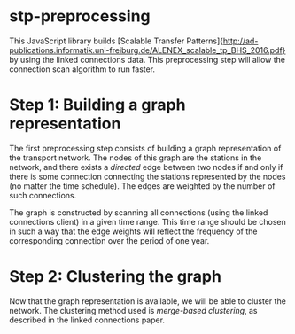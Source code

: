 # stp-preprocessing

This JavaScript library builds [Scalable Transfer Patterns]{http://ad-publications.informatik.uni-freiburg.de/ALENEX_scalable_tp_BHS_2016.pdf} by using the linked connections data. This
preprocessing step will allow the connection scan algorithm to run faster.

Step 1: Building a graph representation
=======================================

The first preprocessing step consists of building a graph representation of the
transport network. The nodes of this graph are the stations in the network, and
there exists a *directed* edge between two nodes if and only if there is some
connection connecting the stations represented by the nodes (no matter the
time schedule). The edges are weighted by the number of such connections.

The graph is constructed by scanning all connections (using the linked connections
client) in a given time range. This time range should be chosen in such a way
that the edge weights will reflect the frequency of the corresponding connection
over the period of one year.

Step 2: Clustering the graph
============================

Now that the graph representation is available, we will be able to cluster
the network. The clustering method used is *merge-based clustering*, as
described in the linked connections paper.


